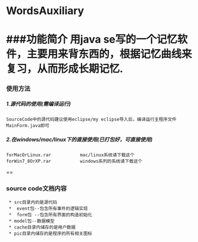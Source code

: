 # WordsAuxiliary
###功能简介
    用java se写的一个记忆软件，主要用来背东西的，根据记忆曲线来复习，从而形成长期记忆.
==
### 使用方法
##### 1.源代码的使用(需编译运行)
    SourceCode中的源代码建议使用eclipse/my eclipse导入后，编译运行主程序文件MainForm.java即可
##### 2.在windows/mac/linux下的直接使用(已打包好，可直接使用)
    forMacOrLinux.rar           mac/linux系统请下载这个 
    forWin7_8OrXP.rar           windows系列的系统请下载这个
==
### source code文档内容
     * src目录内的是源代码
     *  event包--包含所有事件的逻辑实现
     *  form包 --包含所有界面的构造初始化
     * model包--数据模型
     * cache目录内储存的是用户数据
     * pic目录内储存的是程序的所有相关图标

